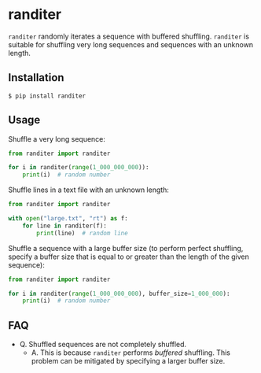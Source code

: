 # randiter

`randiter` randomly iterates a sequence with buffered shuffling.
`randiter` is suitable for shuffling very long sequences and sequences with an unknown length.

## Installation

```commandline
$ pip install randiter
```

## Usage

Shuffle a very long sequence:

```python
from randiter import randiter

for i in randiter(range(1_000_000_000)):
    print(i)  # random number
```

Shuffle lines in a text file with an unknown length:

```python
from randiter import randiter

with open("large.txt", "rt") as f:
    for line in randiter(f):
        print(line)  # random line
```

Shuffle a sequence with a large buffer size (to perform perfect shuffling, specify a buffer size that is equal to or greater than the length of the given sequence):

```python
from randiter import randiter

for i in randiter(range(1_000_000_000), buffer_size=1_000_000):
    print(i)  # random number
```

## FAQ

- Q. Shuffled sequences are not completely shuffled.
  - A. This is because `randiter` performs *buffered* shuffling. This problem can be mitigated by specifying a larger buffer size.
